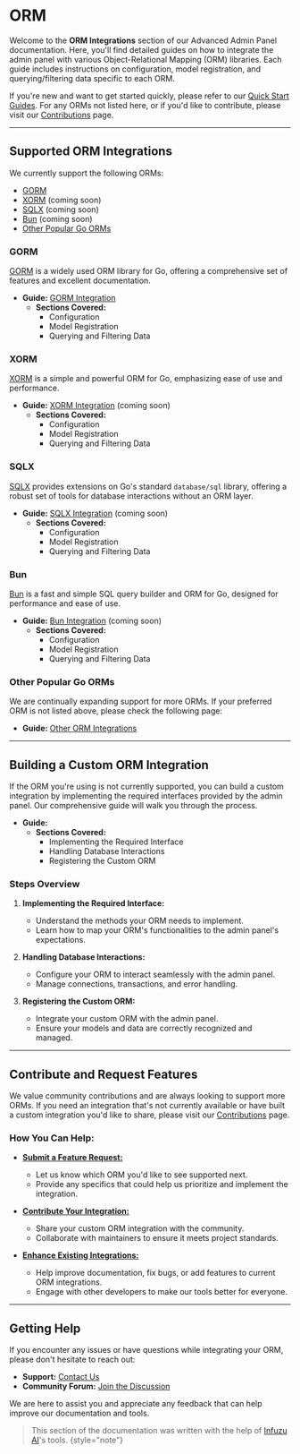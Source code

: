 # ORM

Welcome to the **ORM Integrations** section of our Advanced Admin Panel documentation. Here, you'll find detailed 
guides on how to integrate the admin panel with various Object-Relational Mapping (ORM) libraries. Each guide includes 
instructions on configuration, model registration, and querying/filtering data specific to each ORM.

If you're new and want to get started quickly, please refer to our [Quick Start Guides](Quick-Start.md). For any ORMs 
not listed here, or if you'd like to contribute, please visit our [Contributions](Contributing.md) page.

---

## Supported ORM Integrations

We currently support the following ORMs:

- [GORM](#gorm)
- [XORM](#xorm) (coming soon)
- [SQLX](#sqlx) (coming soon)
- [Bun](#bun) (coming soon)
- [Other Popular Go ORMs](#other-popular-go-orms)

### GORM

[GORM](https://gorm.io/) is a widely used ORM library for Go, offering a comprehensive set of features and excellent 
documentation.

- **Guide:** [GORM Integration](GORM.md)
    - **Sections Covered:**
        - Configuration
        - Model Registration
        - Querying and Filtering Data

### XORM

[XORM](https://xorm.io/) is a simple and powerful ORM for Go, emphasizing ease of use and performance.

- **Guide:** [XORM Integration](XORM.md) (coming soon)
    - **Sections Covered:**
        - Configuration
        - Model Registration
        - Querying and Filtering Data

### SQLX

[SQLX](https://github.com/jmoiron/sqlx) provides extensions on Go's standard `database/sql` library, offering a robust 
set of tools for database interactions without an ORM layer.

- **Guide:** [SQLX Integration](SQLX.md) (coming soon)
    - **Sections Covered:**
        - Configuration
        - Model Registration
        - Querying and Filtering Data

### Bun

[Bun](https://bun.uptrace.dev/) is a fast and simple SQL query builder and ORM for Go, designed for performance and 
ease of use.

- **Guide:** [Bun Integration](Bun.md) (coming soon)
    - **Sections Covered:**
        - Configuration
        - Model Registration
        - Querying and Filtering Data

### Other Popular Go ORMs

We are continually expanding support for more ORMs. If your preferred ORM is not listed above, please check the following page:

- **Guide:** [Other ORM Integrations](Contributing.md)

---

## Building a Custom ORM Integration

If the ORM you're using is not currently supported, you can build a custom integration by implementing the required 
interfaces provided by the admin panel. Our comprehensive guide will walk you through the process.

- **Guide:** [](Building-a-Custom-ORM-Integration.md)
    - **Sections Covered:**
        - Implementing the Required Interface
        - Handling Database Interactions
        - Registering the Custom ORM

### Steps Overview

1. **Implementing the Required Interface:**
    - Understand the methods your ORM needs to implement.
    - Learn how to map your ORM's functionalities to the admin panel's expectations.

2. **Handling Database Interactions:**
    - Configure your ORM to interact seamlessly with the admin panel.
    - Manage connections, transactions, and error handling.

3. **Registering the Custom ORM:**
    - Integrate your custom ORM with the admin panel.
    - Ensure your models and data are correctly recognized and managed.

---

## Contribute and Request Features

We value community contributions and are always looking to support more ORMs. If you need an integration that's not 
currently available or have built a custom integration you'd like to share, please visit our 
[Contributions](Contributing.md) page.

### How You Can Help:

- [**Submit a Feature Request:**](https://github.com/go-advanced-admin/admin/issues/new?assignees=&labels=&projects=&template=feature_request.md&title=)
    - Let us know which ORM you'd like to see supported next.
    - Provide any specifics that could help us prioritize and implement the integration.

- [**Contribute Your Integration:**](Contributing.md)
    - Share your custom ORM integration with the community.
    - Collaborate with maintainers to ensure it meets project standards.

- [**Enhance Existing Integrations:**](Contributing.md)
    - Help improve documentation, fix bugs, or add features to current ORM integrations.
    - Engage with other developers to make our tools better for everyone.

---

## Getting Help

If you encounter any issues or have questions while integrating your ORM, please don't hesitate to reach out:

- **Support:** [Contact Us](https://github.com/go-advanced-admin/admin/issues/new?assignees=&labels=&projects=&template=bug_report.md&title=)
- **Community Forum:** [Join the Discussion](https://github.com/go-advanced-admin/admin/discussions)

We are here to assist you and appreciate any feedback that can help improve our documentation and tools.


> This section of the documentation was written with the help of [Infuzu AI](https://infuzu.com)'s tools.
{style="note"}
